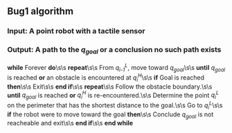 ## Bug1 algorithm

### **Input:** A point robot with a tactile sensor
### **Output:** A path to the *q<sub>goal</sub>* or a conclusion no such path exists

**while** Forever **do**\s\s
  **repeat**\s\s
    From *q<sub>i-1</sub><sup>L</sup>*, move toward *q<sub>goal</sub>*\s\s
  **until** *q<sub>goal</sub>* is reached **or** an obstacle is encountered at *q<sub>i</sub><sup>H</sup>*\s\s
  **if** Goal is reached **then**\s\s
    Exit\s\s
  **end if**\s\s
  **repeat**\s\s
    Follow the obstacle boundary.\s\s
  **until** *q<sub>goal</sub>* is reached **or** *q<sub>i</sub><sup>H</sup>* is re-encountered.\s\s
  Determine the point *q<sub>i</sub><sup>L</sup>* on the perimeter that has the shortest distance to the goal.\s\s
  Go to *q<sub>i</sub><sup>L</sup>*\s\s
  **if** the robot were to move toward the goal **then**\s\s
    Conclude *q<sub>goal</sub>* is not reacheable and exit\s\s
  **end if**\s\s
**end while** 


